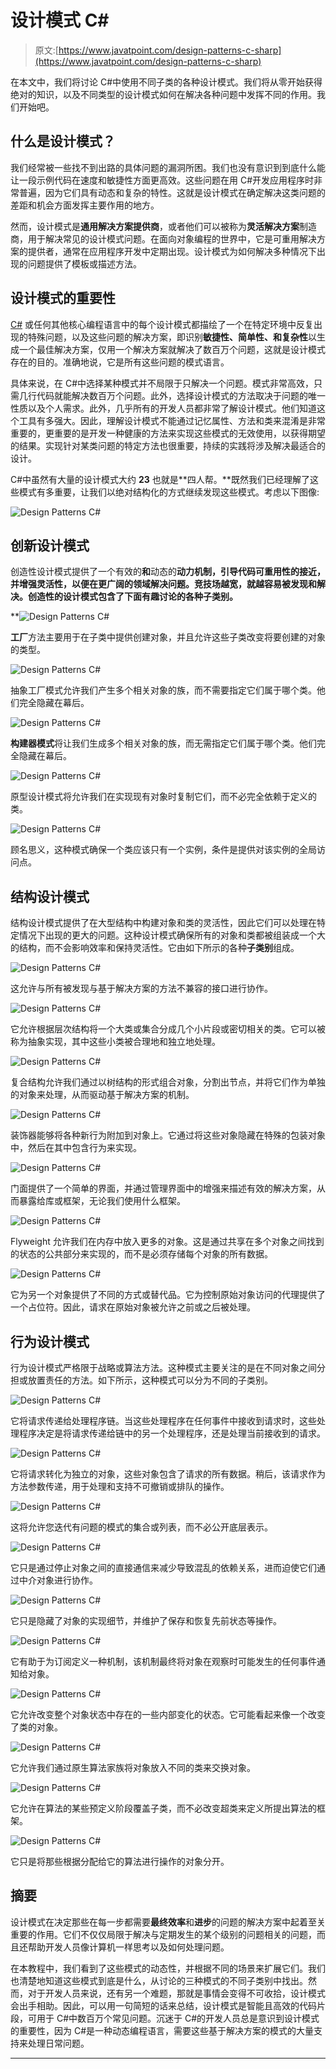 # 设计模式 C#

> 原文:[https://www.javatpoint.com/design-patterns-c-sharp](https://www.javatpoint.com/design-patterns-c-sharp)

在本文中，我们将讨论 C#中使用不同子类的各种设计模式。我们将从零开始获得绝对的知识，以及不同类型的设计模式如何在解决各种问题中发挥不同的作用。我们开始吧。

## 什么是设计模式？

我们经常被一些找不到出路的具体问题的漏洞所困。我们也没有意识到到底什么能让一段示例代码在速度和敏捷性方面更高效。这些问题在用 C#开发应用程序时非常普遍，因为它们具有动态和复杂的特性。这就是设计模式在确定解决这类问题的差距和机会方面发挥主要作用的地方。

然而，设计模式是**通用解决方案提供商**，或者他们可以被称为**灵活解决方案**制造商，用于解决常见的设计模式问题。在面向对象编程的世界中，它是可重用解决方案的提供者，通常在应用程序开发中定期出现。设计模式为如何解决多种情况下出现的问题提供了模板或描述方法。

## 设计模式的重要性

[C#](https://www.javatpoint.com/c-sharp-tutorial) 或任何其他核心编程语言中的每个设计模式都描绘了一个在特定环境中反复出现的特殊问题，以及这些问题的解决方案，即识别**敏捷性、简单性、**和**复杂性**以生成一个最佳解决方案，仅用一个解决方案就解决了数百万个问题，这就是设计模式存在的目的。准确地说，它是所有这些问题的模式语言。

具体来说，在 C#中选择某种模式并不局限于只解决一个问题。模式非常高效，只需几行代码就能解决数百万个问题。此外，选择设计模式的方法取决于问题的唯一性质以及个人需求。此外，几乎所有的开发人员都非常了解设计模式。他们知道这个工具有多强大。因此，理解设计模式不能通过记忆属性、方法和类来混淆是非常重要的，更重要的是开发一种健康的方法来实现这些模式的无效使用，以获得期望的结果。实现针对某类问题的特定方法也很重要，持续的实践将涉及解决最适合的设计。

C#中虽然有大量的设计模式大约 **23** 也就是**四人帮。**既然我们已经理解了这些模式有多重要，让我们以绝对结构化的方式继续发现这些模式。考虑以下图像:

![Design Patterns C#](../Images/66fc54c7cc22022c5349216880cc6bdd.png)

## 创新设计模式

创造性设计模式提供了一个有效的**和**动态的**动力机制，引导代码可重用性的接近，并增强灵活性，以便在更广阔的领域解决问题。竞技场越宽，就越容易被发现和解决。创造性的设计模式包含了下面有趣讨论的各种子类别。**

**![Design Patterns C#](../Images/bb873eca56b6aa8204d5e99fd9d7702d.png)

**工厂**方法主要用于在子类中提供创建对象，并且允许这些子类改变将要创建的对象的类型。

![Design Patterns C#](../Images/10f121c1c541ef3a0ae9e1811c400e5f.png)

抽象工厂模式允许我们产生多个相关对象的族，而不需要指定它们属于哪个类。他们完全隐藏在幕后。

![Design Patterns C#](../Images/7fe1a1edec5895363ea1cecffdf35770.png)

**构建器模式**将让我们生成多个相关对象的族，而无需指定它们属于哪个类。他们完全隐藏在幕后。

![Design Patterns C#](../Images/7368255928983517964b268998e00f81.png)

原型设计模式将允许我们在实现现有对象时复制它们，而不必完全依赖于定义的类。

![Design Patterns C#](../Images/aeab391d8840a3f82f743f6e3f1ff762.png)

顾名思义，这种模式确保一个类应该只有一个实例，条件是提供对该实例的全局访问点。

## 结构设计模式

结构设计模式提供了在大型结构中构建对象和类的灵活性，因此它们可以处理在特定情况下出现的更大的问题。这种设计模式确保所有的对象和类都被组装成一个大的结构，而不会影响效率和保持灵活性。它由如下所示的各种**子类别**组成。

![Design Patterns C#](../Images/5bc4b1b09c8eaf2526668b050e191528.png)

这允许与所有被发现与基于解决方案的方法不兼容的接口进行协作。

![Design Patterns C#](../Images/383d64c91973a1844821cb7d0006c52d.png)

它允许根据层次结构将一个大类或集合分成几个小片段或密切相关的类。它可以被称为抽象实现，其中这些小类被合理地和独立地处理。

![Design Patterns C#](../Images/f0ffa8de288bee0c0f43c020cf8019fb.png)

复合结构允许我们通过以树结构的形式组合对象，分割出节点，并将它们作为单独的对象来处理，从而驱动基于解决方案的机制。

![Design Patterns C#](../Images/b2b40f2cba8dce68e9fca1afc20f5f0d.png)

装饰器能够将各种新行为附加到对象上。它通过将这些对象隐藏在特殊的包装对象中，然后在其中包含行为来实现。

![Design Patterns C#](../Images/f2b3ed7d0f71faaea0fb29b0d3cd5a97.png)

门面提供了一个简单的界面，并通过管理界面中的增强来描述有效的解决方案，从而暴露给库或框架，无论我们使用什么框架。

![Design Patterns C#](../Images/8777c87253e38c1a24f88a8063fe3185.png)

Flyweight 允许我们在内存中放入更多的对象。这是通过共享在多个对象之间找到的状态的公共部分来实现的，而不是必须存储每个对象的所有数据。

![Design Patterns C#](../Images/772a2a64e6e51743f2c52ca62c085b65.png)

它为另一个对象提供了不同的方式或替代品。它为控制原始对象访问的代理提供了一个占位符。因此，请求在原始对象被允许之前或之后被处理。

## 行为设计模式

行为设计模式严格限于战略或算法方法。这种模式主要关注的是在不同对象之间分担或放置责任的方法。如下所示，这种模式可以分为不同的子类别。

![Design Patterns C#](../Images/663fca1eeeb464614cd70a5f8beb987f.png)

它将请求传递给处理程序链。当这些处理程序在任何事件中接收到请求时，这些处理程序决定是将请求传递给链中的另一个处理程序，还是处理当前接收到的请求。

![Design Patterns C#](../Images/0c738fa43108216ff63abcd71a03855e.png)

它将请求转化为独立的对象，这些对象包含了请求的所有数据。稍后，该请求作为方法参数传递，用于处理和支持不可撤销或排队的操作。

![Design Patterns C#](../Images/1c957b57df7662cc76d025e7a04b9668.png)

这将允许您迭代有问题的模式的集合或列表，而不必公开底层表示。

![Design Patterns C#](../Images/63c93c65e548028c2bbef1c8f40fc179.png)

它只是通过停止对象之间的直接通信来减少导致混乱的依赖关系，进而迫使它们通过中介对象进行协作。

![Design Patterns C#](../Images/b67d3631a2ed078ae0d7885d119213cf.png)

它只是隐藏了对象的实现细节，并维护了保存和恢复先前状态等操作。

![Design Patterns C#](../Images/6ede0aa050a45aef9e463a8168a8527d.png)

它有助于为订阅定义一种机制，该机制最终将对象在观察时可能发生的任何事件通知给对象。

![Design Patterns C#](../Images/49e9d6095f581c29087d03cc83f658c6.png)

它允许改变整个对象状态中存在的一些内部变化的状态。它可能看起来像一个改变了类的对象。

![Design Patterns C#](../Images/66c379d2070136733b1e27b6eb8d7d6b.png)

它允许我们通过原生算法家族将对象放入不同的类来交换对象。

![Design Patterns C#](../Images/856bf3791eedf82fe1c478334f8c2525.png)

它允许在算法的某些预定义阶段覆盖子类，而不必改变超类来定义所提出算法的框架。

![Design Patterns C#](../Images/75a0a0286b7592f7f4510ff820fa0278.png)

它只是将那些根据分配给它的算法进行操作的对象分开。

## 摘要

设计模式在决定那些在每一步都需要**最终效率**和**进步**的问题的解决方案中起着至关重要的作用。它们不仅仅局限于解决与定期发生的某个级别的问题相关的问题，而且还帮助开发人员像计算机一样思考以及如何处理问题。

在本教程中，我们看到了这些模式的动态性，并根据不同的场景来扩展它们。我们也清楚地知道这些模式到底是什么，从讨论的三种模式的不同子类别中找出。然而，对于开发人员来说，还有另一个难题，那就是事情会变得不可收拾，设计模式会出手相助。因此，可以用一句简短的话来总结，设计模式是智能且高效的代码片段，可用于 C#中数百万个常见问题。沉迷于 C#的开发人员总是意识到设计模式的重要性，因为 C#是一种动态编程语言，需要这些基于解决方案的模式的大量支持来处理日常问题。

* * ***